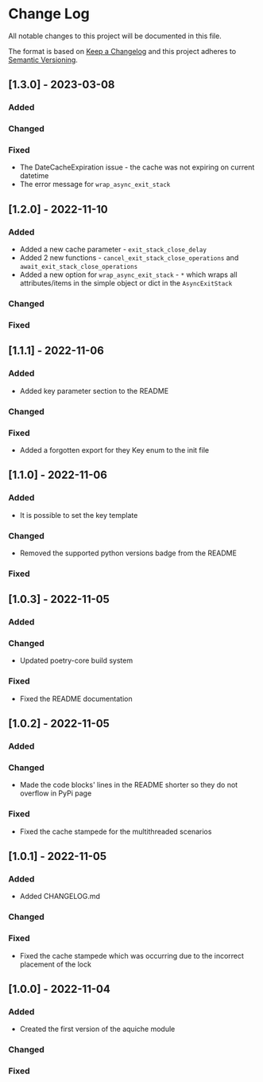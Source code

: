 # Change Log

All notable changes to this project will be documented in this file.

The format is based on [Keep a Changelog](http://keepachangelog.com/)
and this project adheres to [Semantic Versioning](http://semver.org/).

## [1.3.0] - 2023-03-08

### Added

### Changed

### Fixed

- The DateCacheExpiration issue - the cache was not expiring on current datetime
- The error message for `wrap_async_exit_stack`

## [1.2.0] - 2022-11-10

### Added

- Added a new cache parameter - `exit_stack_close_delay`
- Added 2 new functions - `cancel_exit_stack_close_operations` and `await_exit_stack_close_operations`
- Added a new option for `wrap_async_exit_stack` - `*` which wraps all attributes/items in the simple object or dict in the `AsyncExitStack`

### Changed

### Fixed

## [1.1.1] - 2022-11-06

### Added

- Added key parameter section to the README

### Changed

### Fixed

- Added a forgotten export for they Key enum to the init file

## [1.1.0] - 2022-11-06

### Added

- It is possible to set the key template

### Changed

- Removed the supported python versions badge from the README

### Fixed

## [1.0.3] - 2022-11-05

### Added

### Changed

- Updated poetry-core build system

### Fixed

- Fixed the README documentation

## [1.0.2] - 2022-11-05

### Added

### Changed

- Made the code blocks' lines in the README shorter so they do not overflow in PyPi page

### Fixed

- Fixed the cache stampede for the multithreaded scenarios

## [1.0.1] - 2022-11-05

### Added

- Added CHANGELOG.md

### Changed

### Fixed

- Fixed the cache stampede which was occurring due to the incorrect placement of the lock

## [1.0.0] - 2022-11-04

### Added

- Created the first version of the aquiche module

### Changed

### Fixed
